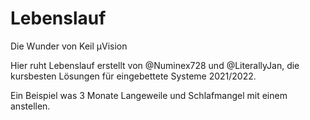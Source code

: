# Lebenslauf
Die Wunder von Keil µVision

Hier ruht Lebenslauf erstellt von @Numinex728 und @LiterallyJan, die kursbesten Lösungen für eingebettete Systeme 2021/2022.

Ein Beispiel was 3 Monate Langeweile und Schlafmangel mit einem anstellen.
